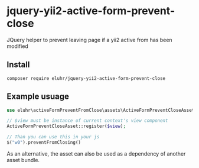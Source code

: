 # jquery-yii2-active-form-prevent-close
JQuery helper to prevent leaving page if a yii2 active from has been modified

## Install
```
composer require eluhr/jquery-yii2-active-form-prevent-close
```

## Example usuage

```php
use eluhr\activeFormPreventFromClose\assets\ActiveFormPreventCloseAsset;

// $view must be instance of current context's view component
ActiveFormPreventCloseAsset::register($view);

// Than you can use this in your js
$("w0").preventFromClosing()
```

As an alternative, the asset can also be used as a dependency of another asset bundle.
